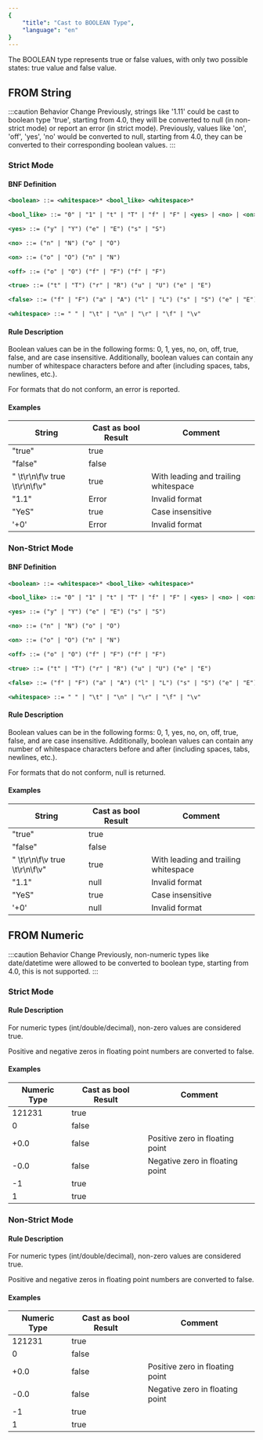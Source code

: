 ```yaml
---
{
    "title": "Cast to BOOLEAN Type",
    "language": "en"
}
---
```


The BOOLEAN type represents true or false values, with only two possible states: true value and false value.

## FROM String

:::caution Behavior Change
Previously, strings like '1.11' could be cast to boolean type 'true', starting from 4.0, they will be converted to null (in non-strict mode) or report an error (in strict mode).
Previously, values like 'on', 'off', 'yes', 'no' would be converted to null, starting from 4.0, they can be converted to their corresponding boolean values.
:::

### Strict Mode

#### BNF Definition

```xml
<boolean> ::= <whitespace>* <bool_like> <whitespace>*

<bool_like> ::= "0" | "1" | "t" | "T" | "f" | "F" | <yes> | <no> | <on> | <off> | <true> | <false>

<yes> ::= ("y" | "Y") ("e" | "E") ("s" | "S")

<no> ::= ("n" | "N") ("o" | "O")

<on> ::= ("o" | "O") ("n" | "N")

<off> ::= ("o" | "O") ("f" | "F") ("f" | "F")

<true> ::= ("t" | "T") ("r" | "R") ("u" | "U") ("e" | "E")

<false> ::= ("f" | "F") ("a" | "A") ("l" | "L") ("s" | "S") ("e" | "E")

<whitespace> ::= " " | "\t" | "\n" | "\r" | "\f" | "\v"
```

#### Rule Description

Boolean values can be in the following forms: 0, 1, yes, no, on, off, true, false, and are case insensitive. Additionally, boolean values can contain any number of whitespace characters before and after (including spaces, tabs, newlines, etc.).

For formats that do not conform, an error is reported.

#### Examples

| String | Cast as bool Result | Comment |
| --- | --- | --- |
| "true" | true | |
| "false" | false | |
| " \t\r\n\f\v true \t\r\n\f\v" | true | With leading and trailing whitespace |
| "1.1" | Error | Invalid format |
| "YeS" | true | Case insensitive |
| '+0' | Error | Invalid format |

### Non-Strict Mode

#### BNF Definition

```xml
<boolean> ::= <whitespace>* <bool_like> <whitespace>*

<bool_like> ::= "0" | "1" | "t" | "T" | "f" | "F" | <yes> | <no> | <on> | <off> | <true> | <false>

<yes> ::= ("y" | "Y") ("e" | "E") ("s" | "S")

<no> ::= ("n" | "N") ("o" | "O")

<on> ::= ("o" | "O") ("n" | "N")

<off> ::= ("o" | "O") ("f" | "F") ("f" | "F")

<true> ::= ("t" | "T") ("r" | "R") ("u" | "U") ("e" | "E")

<false> ::= ("f" | "F") ("a" | "A") ("l" | "L") ("s" | "S") ("e" | "E")

<whitespace> ::= " " | "\t" | "\n" | "\r" | "\f" | "\v"
```

#### Rule Description

Boolean values can be in the following forms: 0, 1, yes, no, on, off, true, false, and are case insensitive. Additionally, boolean values can contain any number of whitespace characters before and after (including spaces, tabs, newlines, etc.).

For formats that do not conform, null is returned.

#### Examples

| String | Cast as bool Result | Comment |
| --- | --- | --- |
| "true" | true | |
| "false" | false | |
| " \t\r\n\f\v true \t\r\n\f\v" | true | With leading and trailing whitespace |
| "1.1" | null | Invalid format |
| "YeS" | true | Case insensitive |
| '+0' | null | Invalid format |

## FROM Numeric

:::caution Behavior Change
Previously, non-numeric types like date/datetime were allowed to be converted to boolean type, starting from 4.0, this is not supported.
:::

### Strict Mode

#### Rule Description

For numeric types (int/double/decimal), non-zero values are considered true.

Positive and negative zeros in floating point numbers are converted to false.

#### Examples

| Numeric Type | Cast as bool Result | Comment |
| --- | --- | --- |
| 121231 | true | |
| 0 | false | |
| +0.0 | false | Positive zero in floating point |
| -0.0 | false | Negative zero in floating point |
| -1 | true | |
| 1 | true | |

### Non-Strict Mode

#### Rule Description

For numeric types (int/double/decimal), non-zero values are considered true.

Positive and negative zeros in floating point numbers are converted to false.

#### Examples

| Numeric Type | Cast as bool Result | Comment |
| --- | --- | --- |
| 121231 | true | |
| 0 | false | |
| +0.0 | false | Positive zero in floating point |
| -0.0 | false | Negative zero in floating point |
| -1 | true | |
| 1 | true | |

